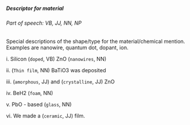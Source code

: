 ##### Descriptor for material

###### Part of speech: VB, JJ, NN, NP

Special descriptions of the shape/type for the material/chemical mention. Examples are nanowire, quantum dot, dopant, ion.

i. Silicon (`doped`, VB) ZnO (`nanowires`, NN)

ii. (`Thin film`, NN) BaTiO3 was deposited

iii. (`amorphous`, JJ) and (`crystalline`, JJ) ZnO

iv. BeH2 (`foam`, NN)

v. PbO - based (`glass`, NN)

vi. We made a (`ceramic`, JJ) film.
